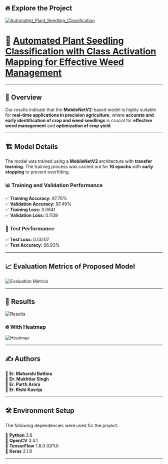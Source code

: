 ## 🔥 Explore the Project  
[![Automated_Plant_Seedling_Classification](https://img.shields.io/badge/👉-AUTOMATED_PLANT_SEEDLING_CLASSIFICATION-brightgreen)](https://rb.gy/u7u1po)  

# 🌱 [Automated Plant Seedling Classification with Class Activation Mapping for Effective Weed Management](https://rb.gy/u7u1po)
 

---

## 📌 Overview  
Our results indicate that the **MobileNetV2**-based model is highly suitable for **real-time applications in precision agriculture**, where **accurate and early identification of crop and weed seedlings** is crucial for **effective weed management** and **optimization of crop yield**.  

---

## 🏗️ Model Details  
The model was trained using a **MobileNetV2** architecture with **transfer learning**. The training process was carried out for **10 epochs** with **early stopping** to prevent overfitting.  

### 📊 **Training and Validation Performance**  
✅ **Training Accuracy:** 97.76%  
✅ **Validation Accuracy:** 97.49%  
✅ **Training Loss:** 0.0641  
✅ **Validation Loss:** 0.1139  

### 🧪 **Test Performance**  
✅ **Test Loss:** 0.13207  
✅ **Test Accuracy:** 96.93%  

---

## 📈 **Evaluation Metrics of Proposed Model**  
![Evaluation Metrics](https://github.com/user-attachments/assets/606430df-723e-49f3-8317-e6066b536def)  

---

## 🎯 **Results**  
![Results](https://github.com/user-attachments/assets/721a5005-9047-4ce4-be94-f11ff61c7e41)  

### 🔥 **With Heatmap**  
![Heatmap](https://github.com/user-attachments/assets/766ab95a-10ac-4dd5-8593-fa0838decf5d)  

---

## ✍️ **Authors**  
📌 **Er. Maharshi Battina**  
📌 **Dr. Mukhtiar Singh**  
📌 **Er. Parth Arora**  
📌 **Er. Rishi Kasrija**  

---

## 🛠️ **Environment Setup**  
The following dependencies were used for the project:  

📌 **Python** 3.6  
📌 **OpenCV** 3.4.1  
📌 **TensorFlow** 1.8.0 (GPU)  
📌 **Keras** 2.1.6  

---


